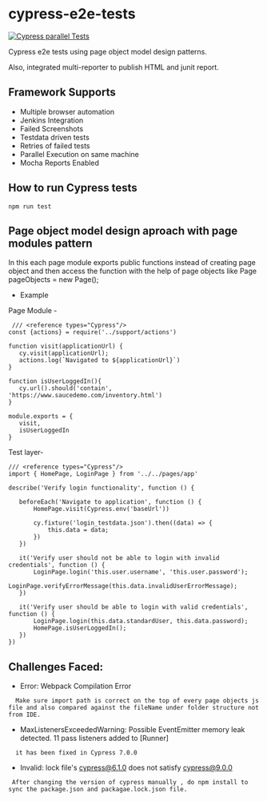 # cypress-e2e-tests

[![Cypress parallel Tests](https://github.com/ISanjeevKumar/cypress-e2e-tests/actions/workflows/node.js.yml/badge.svg)](https://github.com/ISanjeevKumar/cypress-e2e-tests/actions/workflows/node.js.yml)


Cypress e2e tests using page object model design patterns.

Also, integrated multi-reporter to publish HTML and junit report.

## Framework Supports
* Multiple browser automation
* Jenkins Integration
* Failed Screenshots
* Testdata driven tests
* Retries of failed tests
* Parallel Execution on same machine
* Mocha Reports Enabled

## How to run Cypress tests

```
npm run test
```
## Page object model design aproach with page modules pattern 

In this each page module exports public functions instead of creating page object and then access the function with the help of page objects like Page pageObjects = new Page();

- Example
  
 Page Module -
 ``` 
  /// <reference types="Cypress"/>
const {actions} = require('../support/actions')

function visit(applicationUrl) {
    cy.visit(applicationUrl);
    actions.log(`Navigated to ${applicationUrl}`)
}

function isUserLoggedIn(){
    cy.url().should('contain', 'https://www.saucedemo.com/inventory.html')
}

module.exports = {
    visit,
    isUserLoggedIn
}
```
Test layer-
 ```
 /// <reference types="Cypress"/>
import { HomePage, LoginPage } from '../../pages/app'

describe('Verify login functionality', function () {

    beforeEach('Navigate to application', function () {
        HomePage.visit(Cypress.env('baseUrl'))

        cy.fixture('login_testdata.json').then((data) => {
            this.data = data;
        })
    })

    it('Verify user should not be able to login with invalid credentials', function () {
        LoginPage.login('this.user.username', 'this.user.password');
        LoginPage.verifyErrorMessage(this.data.invalidUserErrorMessage);
    })

    it('Verify user should be able to login with valid credentials', function () {
        LoginPage.login(this.data.standardUser, this.data.password);
        HomePage.isUserLoggedIn();
    })
})

 ```

## Challenges Faced:

  - Error: Webpack Compilation Error

  ```
    Make sure import path is correct on the top of every page objects js file and also compared against the fileName under folder structure not from IDE.
  ```
   - MaxListenersExceededWarning: Possible EventEmitter memory leak detected. 11 pass listeners added to [Runner]
  ```
    it has been fixed in Cypress 7.0.0
  ```  

   - Invalid: lock file's cypress@6.1.0 does not satisfy cypress@9.0.0
  ```
   After changing the version of cypress manually , do npm install to sync the package.json and packagae.lock.json file.
  ```  


